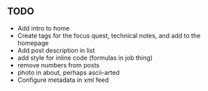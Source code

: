 ## TODO

- Add intro to home
- Create tags for the focus quest, technical notes, and add to the homepage
- Add post description in list
- add style for inline code (formulas in job thing)
- remove numbers from posts
- photo in about, perhaps ascii-arted
- Configure metadata in xml feed
